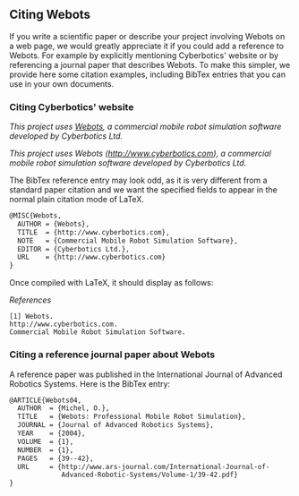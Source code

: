 ## Citing Webots

If you write a scientific paper or describe your project involving Webots on a web page, we would greatly appreciate it if you could add a reference to Webots.
For example by explicitly mentioning Cyberbotics' website or by referencing a journal paper that describes Webots.
To make this simpler, we provide here some citation examples, including BibTex entries that you can use in your own documents.

### Citing Cyberbotics' website

*This project uses [Webots](http://www.cyberbotics.com), a commercial mobile robot simulation software developed by Cyberbotics Ltd.*

*This project uses Webots (http://www.cyberbotics.com), a commercial mobile robot simulation software developed by Cyberbotics Ltd.*

The BibTex reference entry may look odd, as it is very different from a standard paper citation and we want the specified fields to appear in the normal plain citation mode of LaTeX.

```tex
@MISC{Webots,
  AUTHOR = {Webots},
  TITLE  = {http://www.cyberbotics.com},
  NOTE   = {Commercial Mobile Robot Simulation Software},
  EDITOR = {Cyberbotics Ltd.},
  URL    = {http://www.cyberbotics.com}
}
```

Once compiled with LaTeX, it should display as follows:

*References*

```
[1] Webots.
http://www.cyberbotics.com.
Commercial Mobile Robot Simulation Software.
```

### Citing a reference journal paper about Webots

A reference paper was published in the International Journal of Advanced Robotics Systems.
Here is the BibTex entry:

```tex
@ARTICLE{Webots04,
  AUTHOR  = {Michel, O.},
  TITLE   = {Webots: Professional Mobile Robot Simulation},
  JOURNAL = {Journal of Advanced Robotics Systems},
  YEAR    = {2004},
  VOLUME  = {1},
  NUMBER  = {1},
  PAGES   = {39--42},
  URL     = {http://www.ars-journal.com/International-Journal-of-
             Advanced-Robotic-Systems/Volume-1/39-42.pdf}
}
```
